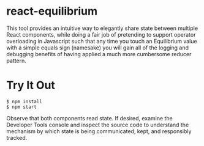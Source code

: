# react-equilibrium

This tool provides an intuitive way to elegantly share state between multiple React components, while doing a fair job of pretending to support operator overloading in Javascript such that any time you touch an Equilibrium value with a simple equals sign (namesake) you will gain all of the logging and debugging benefits of having applied a much more cumbersome reducer pattern.

# Try It Out

```
$ npm install
$ npm start
```

Observe that both components read state.  If desired, examine the Developer Tools console and inspect the source code to understand the mechanism by which state is being communicated, kept, and responsibly tracked.